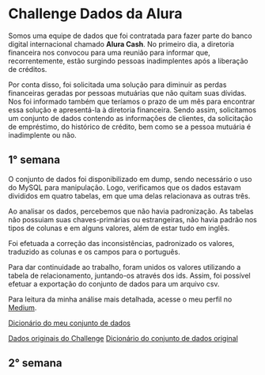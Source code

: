 # Challenge Dados da Alura

Somos uma equipe de dados que foi contratada para fazer parte do banco digital internacional chamado **Alura Cash**. No primeiro dia, a diretoria financeira nos convocou para uma reunião para informar que, recorrentemente, estão surgindo pessoas inadimplentes após a liberação de créditos.

Por conta disso, foi solicitada uma solução para diminuir as perdas financeiras geradas por pessoas mutuárias que não quitam suas dívidas. Nos foi informado também que teríamos o prazo de um mês para encontrar essa solução e apresentá-la à diretoria financeira. Sendo assim, solicitamos um conjunto de dados contendo as informações de clientes, da solicitação de empréstimo, do histórico de crédito, bem como se a pessoa mutuária é inadimplente ou não.

## 1° semana

O conjunto de dados foi disponibilizado em dump, sendo necessário o uso do MySQL para manipulação. Logo, verificamos que os dados estavam divididos em quatro tabelas, em que uma delas relacionava as outras três.

Ao analisar os dados, percebemos que não havia padronização. As tabelas não possuiam suas chaves-primárias ou estrangeiras, não havia padrão nos tipos de colunas e em alguns valores, além de estar tudo em inglês.

Foi efetuada a correção das inconsistências, padronizado os valores, traduzido as colunas e os campos para o português.

Para dar continuidade ao trabalho, foram unidos os valores utilizando a tabela de relacionamento, juntando-os através dos ids. Assim, foi possível efetuar a exportação do conjunto de dados para um arquivo csv.

Para leitura da minha análise mais detalhada, acesse o meu perfil no [Medium](https://medium.com/@evelynebomfim/challenge-dados-da-alura-1-semana-26d00116b729).

[Dicionário do meu conjunto de dados](https://github.com/EvelyneBomfim/Challenge_Data_Science/tree/main/Dados)


[Dados originais do Challenge](https://github.com/Mirlaa/Challenge-Data-Science-1ed)
[Dicionário do conjunto de dados original](https://github.com/Mirlaa/Challenge-Data-Science-1ed/tree/main/Dados)

## 2° semana
